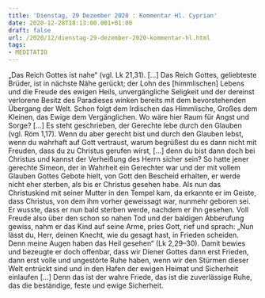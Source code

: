 ```yaml
---
title: 'Dienstag, 29 Dezember 2020 : Kommentar Hl. Cyprian'
date: 2020-12-28T18:13:00.001+01:00
draft: false
url: /2020/12/dienstag-29-dezember-2020-kommentar-hl.html
tags: 
- MEDITATIO
---
```


„Das Reich Gottes ist nahe“ (vgl. Lk 21,31). \[…\] Das Reich Gottes, geliebteste Brüder, ist in nächste Nähe gerückt; der Lohn des \[himmlischen\] Lebens und die Freude des ewigen Heils, unvergängliche Seligkeit und der dereinst verlorene Besitz des Paradieses winken bereits mit dem bevorstehenden Übergang der Welt. Schon folgt dem Irdischen das Himmlische, Großes dem Kleinen, das Ewige dem Vergänglichen. Wo wäre hier Raum für Angst und Sorge? \[…\] Es steht geschrieben, der Gerechte lebe durch den Glauben (vgl. Röm 1,17). Wenn du aber gerecht bist und durch den Glauben lebst, wenn du wahrhaft auf Gott vertraust, warum begrüßest du es dann nicht mit Freuden, dass du zu Christus gerufen wirst, \[…\] denn du bist dann doch bei Christus und kannst der Verheißung des Herrn sicher sein? So hatte jener gerechte Simeon, der in Wahrheit ein Gerechter war und der mit vollem Glauben Gottes Gebote hielt, von Gott den Bescheid erhalten, er werde nicht eher sterben, als bis er Christus gesehen habe. Als nun das Christuskind mit seiner Mutter in den Tempel kam, da erkannte er im Geiste, dass Christus, von dem ihm vorher geweissagt war, nunmehr geboren sei. Er wusste, dass er nun bald sterben werde, nachdem er ihn gesehen. Voll Freude also über den schon so nahen Tod und der baldigen Abberufung gewiss, nahm er das Kind auf seine Arme, pries Gott, rief und sprach: „Nun lässt du, Herr, deinen Knecht, wie du gesagt hast, in Frieden scheiden. Denn meine Augen haben das Heil gesehen“ (Lk 2,29–30). Damit bewies und bezeugte er doch offenbar, dass wir Diener Gottes dann erst Frieden, dann erst volle und ungestörte Ruhe haben, wenn wir den Stürmen dieser Welt entrückt sind und in den Hafen der ewigen Heimat und Sicherheit einlaufen \[…\] Denn das ist der wahre Friede, das ist die zuverlässige Ruhe, das die beständige, feste und ewige Sicherheit.